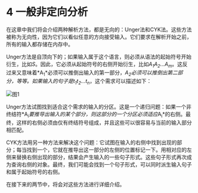 # 4 一般非定向分析

在这章中我们将会介绍两种解析方法，都是无向的：Unger法和CYK法。这些方法被称为无向性，因为它们以看似任意的方向接受输入。它们要求在解析开始之前，所有的输入都存储在内存中。

Unger方法是自顶向下的；如果输入属于这个语言，则必须从语法的起始符号开始衍生，比如*S*。因此，它必须从起始符号的右侧开始衍生，比如*A<sub>1</sub>A<sub>2</sub>...A<sub>m</sub>*。这反过来又意味着*A<sub>1</sub>*必须可以推倒出输入的第一部分，*A<sub>2</sub>*必须可以推倒出第二部分，等等。如果输入的句子是*t<sub>1</sub>t<sub>2</sub>...t<sub>n</sub>*，这个需求可以描述如下：

![图1](../../img/4_1.png)

Unger方法试图找到适合这个需求的输入的分区。这是一个递归问题：如果一个非终结符*A<sub>i</sub>*要推导出输入的某个部分，则这部分的一个分区必须适应*A<sub>i</sub>*的右侧。最终，这样的右侧必须由仅有终结符号组成，并且这些可以很容易与当前的输入部分相匹配。

CYK方法用另一种方法来解决这个问题：它试图在输入的右侧中找到出现的部分；每当找到一个，它就在推导出这一部分的左侧的位置标记一下。用相对应的左侧来替换右侧出现的部分，结果会产生输入的一些句子形式。这些句子形式再次成为查询右侧的对象。最终，我们可能会找到一个句子形式，可以同时派生输入句子和属于起始符号的右侧。

在接下来的两节中，将会对这些方法进行详细介绍。